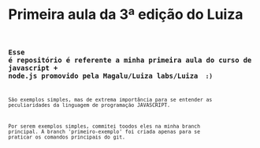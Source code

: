 # Primeira aula da 3ª edição do Luiza <code>

### Esse é repositório é referente a minha primeira aula do curso de javascript + node.js promovido pela Magalu/Luiza labs/Luiza <code> :) 

São exemplos simples, mas de extrema importância para se entender as peculiaridades da linguagem de programação JAVASCRIPT. 

Por serem exemplos simples, commitei toodos eles na minha branch principal. A branch 'primeiro-exemplo' foi criada apenas para se praticar os comandos principais do git.